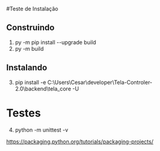 #Teste de Instalação


## Construindo 
1. py -m pip install --upgrade build
2. py -m build

## Instalando
3. pip install -e C:\Users\Cesar\developer\Tela-Controler-2.0\backend\tela_core -U

# Testes
4. python -m unittest -v

https://packaging.python.org/tutorials/packaging-projects/